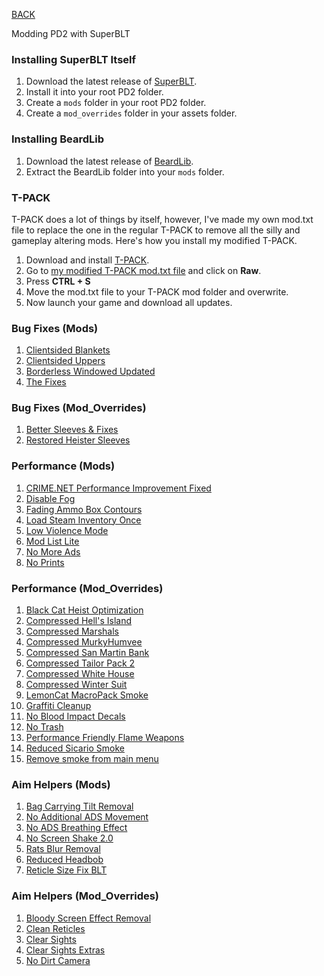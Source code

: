 
[BACK](..)

Modding PD2 with SuperBLT

### Installing SuperBLT Itself
1. Download the latest release of [SuperBLT](https://superblt.znix.xyz/#:~:text=wsock32%3Dn%2Cb%22%20%25command%25-,download%20the%20latest%20release%20dll,-%2C%0Aand%20place%20it).
2. Install it into your root PD2 folder.
3. Create a `mods` folder in your root PD2 folder.
4. Create a `mod_overrides` folder in your assets folder.

### Installing BeardLib
1. Download the latest release of [BeardLib](https://modworkshop.net/mod/14924).
2. Extract the BeardLib folder into your `mods` folder.

### T-PACK
T-PACK does a lot of things by itself, however, I've made my own mod.txt file to replace the one in the regular T-PACK to remove all the silly and gameplay altering mods. Here's how you install my modified T-PACK.
1. Download and install [T-PACK](https://pd2mods.z77.fr/t-pack.html).
2. Go to [my modified T-PACK mod.txt file](https://gist.github.com/Biblioklept/4db89e8ef03738c99b9c73bb64fa89fa) and click on **Raw**.
3. Press **CTRL + S**
4. Move the mod.txt file to your T-PACK mod folder and overwrite.
5. Now launch your game and download all updates.

### Bug Fixes (Mods)
1. [Clientsided Blankets](https://modworkshop.net/mod/32055)
2. [Clientsided Uppers](https://modworkshop.net/mod/29645)
3. [Borderless Windowed Updated](https://modworkshop.net/mod/27683)
4. [The Fixes](https://modworkshop.net/mod/23732)

### Bug Fixes (Mod_Overrides)
1. [Better Sleeves & Fixes](https://modworkshop.net/mod/34542)
2. [Restored Heister Sleeves](https://modworkshop.net/mod/33204)

### Performance (Mods)
1. [CRIME.NET Performance Improvement Fixed](https://modworkshop.net/mod/42769)
2. [Disable Fog](https://modworkshop.net/mod/32328)
3. [Fading Ammo Box Contours](https://modworkshop.net/mod/37310)
4. [Load Steam Inventory Once](https://modworkshop.net/mod/24008)
5. [Low Violence Mode](https://modworkshop.net/mod/14602)
6. [Mod List Lite](https://modworkshop.net/mod/40504)
7. [No More Ads](https://modworkshop.net/mod/34268)
8. [No Prints](https://modworkshop.net/mod/21549)

### Performance (Mod_Overrides)
1. [Black Cat Heist Optimization](https://modworkshop.net/mod/34645)
2. [Compressed Hell's Island](https://modworkshop.net/mod/29420)
3. [Compressed Marshals](https://modworkshop.net/mod/38240)
3. [Compressed MurkyHumvee](https://modworkshop.net/mod/25896)
4. [Compressed San Martin Bank](https://modworkshop.net/mod/29382)
5. [Compressed Tailor Pack 2](https://modworkshop.net/mod/26764)
6. [Compressed White House](https://modworkshop.net/mod/29447)
7. [Compressed Winter Suit](https://modworkshop.net/mod/25951)
8. [LemonCat MacroPack Smoke](https://modworkshop.net/mod/15173)
9. [Graffiti Cleanup](https://modworkshop.net/mod/19278)
10. [No Blood Impact Decals](https://modworkshop.net/mod/25468)
11. [No Trash](https://modworkshop.net/mod/12465)
12. [Performance Friendly Flame Weapons](https://modworkshop.net/mod/23006)
13. [Reduced Sicario Smoke](https://modworkshop.net/mod/22674)
14. [Remove smoke from main menu](https://modworkshop.net/mod/25372)

### Aim Helpers (Mods)
1. [Bag Carrying Tilt Removal](https://modworkshop.net/mod/16487)
2. [No Additional ADS Movement](https://modworkshop.net/mod/32461)
3. [No ADS Breathing Effect](https://modworkshop.net/mod/21246/)
4. [No Screen Shake 2.0](https://modworkshop.net/mod/34446)
5. [Rats Blur Removal](https://modworkshop.net/mod/15368)
6. [Reduced Headbob](https://modworkshop.net/mod/36376)
7. [Reticle Size Fix BLT](https://modworkshop.net/mod/29162)

### Aim Helpers (Mod_Overrides)
1. [Bloody Screen Effect Removal](https://modworkshop.net/mod/32280)
2. [Clean Reticles](https://modworkshop.net/mod/36107)
3. [Clear Sights](https://modworkshop.net/mod/20896)
4. [Clear Sights Extras](https://modworkshop.net/mod/27788)
5. [No Dirt Camera](https://modworkshop.net/mod/833)